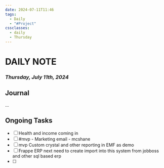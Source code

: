 ```yaml
---
date: 2024-07-11T11:46
tags:
  - Daily
  - "#Project"
cssclasses:
  - daily
  - Thursday
---
```

# DAILY NOTE
### *Thursday, July 11th, 2024*

## Journal
...

## Ongoing Tasks
- [ ] Health and income coming in
- [ ] #mvp - Marketing email - mcshane
- [ ] mvp Custom crystal and other reporting in EMF as demo
- [ ] Frappe ERP next need to create import into this system from jobboss and other sql based erp
- [ ] 